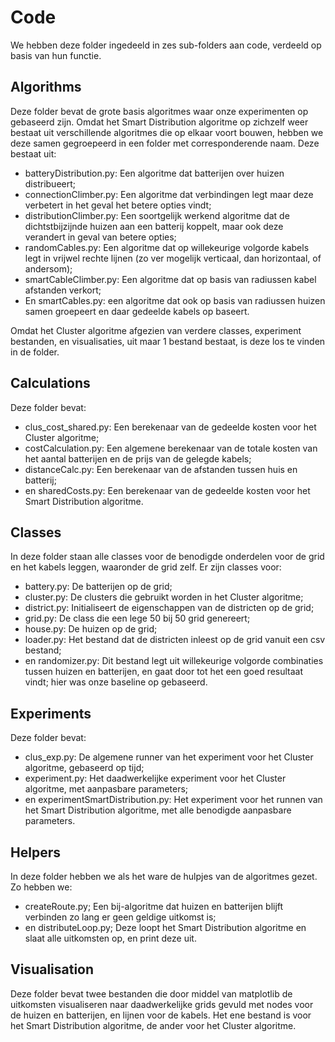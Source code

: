 # Code
We hebben deze folder ingedeeld in zes sub-folders aan code, verdeeld op basis van hun functie.

## Algorithms
Deze folder bevat de grote basis algoritmes waar onze experimenten op gebaseerd zijn. Omdat het Smart Distribution algoritme op zichzelf
weer bestaat uit verschillende algoritmes die op elkaar voort bouwen, hebben we deze samen gegroepeerd in een folder met corresponderende naam.
Deze bestaat uit:
* batteryDistribution.py: Een algoritme dat batterijen over huizen distribueert;
* connectionClimber.py: Een algoritme dat verbindingen legt maar deze verbetert in het geval het betere opties vindt;
* distributionClimber.py: Een soortgelijk werkend algoritme dat de dichtstbijzijnde huizen aan een batterij koppelt, maar ook deze verandert in geval van betere opties;
* randomCables.py: Een algoritme dat op willekeurige volgorde kabels legt in vrijwel rechte lijnen (zo ver mogelijk verticaal, dan horizontaal, of andersom);
* smartCableClimber.py: Een algoritme dat op basis van radiussen kabel afstanden verkort;
* En smartCables.py: een algoritme dat ook op basis van radiussen huizen samen groepeert en daar gedeelde kabels op baseert.

Omdat het Cluster algoritme afgezien van verdere classes, experiment bestanden, en visualisaties, uit maar 1 bestand bestaat, is deze los te
vinden in de folder.

## Calculations
Deze folder bevat:
* clus_cost_shared.py: Een berekenaar van de gedeelde kosten voor het Cluster algoritme;
* costCalculation.py: Een algemene berekenaar van de totale kosten van het aantal batterijen en de prijs van de gelegde kabels;
* distanceCalc.py: Een berekenaar van de afstanden tussen huis en batterij;
* en sharedCosts.py: Een berekenaar van de gedeelde kosten voor het Smart Distribution algoritme.

## Classes
In deze folder staan alle classes voor de benodigde onderdelen voor de grid en het kabels leggen, waaronder de grid zelf. Er zijn classes voor:
* battery.py: De batterijen op de grid;
* cluster.py: De clusters die gebruikt worden in het Cluster algoritme;
* district.py: Initialiseert de eigenschappen van de districten op de grid;
* grid.py: De class die een lege 50 bij 50 grid genereert;
* house.py: De huizen op de grid;
* loader.py: Het bestand dat de districten inleest op de grid vanuit een csv bestand;
* en randomizer.py: Dit bestand legt uit willekeurige volgorde combinaties tussen huizen en batterijen, en gaat door tot het een goed resultaat vindt;
hier was onze baseline op gebaseerd.

## Experiments
Deze folder bevat:
* clus_exp.py: De algemene runner van het experiment voor het Cluster algoritme, gebaseerd op tijd;
* experiment.py: Het daadwerkelijke experiment voor het Cluster algoritme, met aanpasbare parameters;
* en experimentSmartDistribution.py: Het experiment voor het runnen van het Smart Distribution algoritme, met alle benodigde aanpasbare parameters.

## Helpers
In deze folder hebben we als het ware de hulpjes van de algoritmes gezet. Zo hebben we:
* createRoute.py; Een bij-algoritme dat huizen en batterijen blijft verbinden zo lang er geen geldige uitkomst is;
* en distributeLoop.py; Deze loopt het Smart Distribution algoritme en slaat alle uitkomsten op, en print deze uit.

## Visualisation
Deze folder bevat twee bestanden die door middel van matplotlib de uitkomsten visualiseren naar daadwerkelijke grids gevuld met nodes voor de huizen
en batterijen, en lijnen voor de kabels. Het ene bestand is voor het Smart Distribution algoritme, de ander voor het Cluster algoritme.
